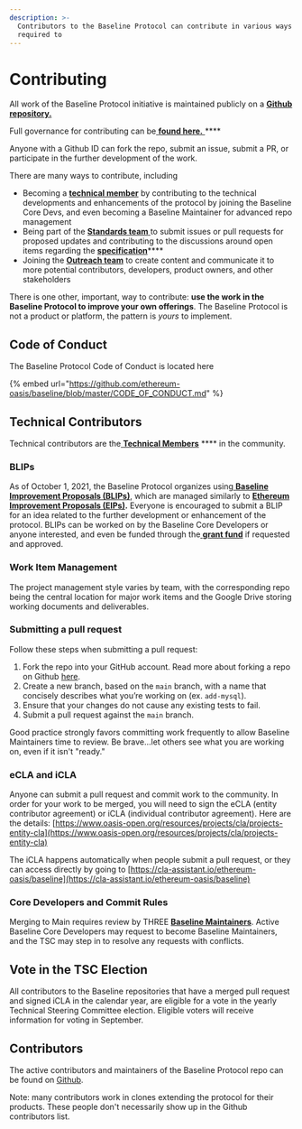 ```yaml
---
description: >-
  Contributors to the Baseline Protocol can contribute in various ways and are
  required to
---
```


# Contributing

All work of the Baseline Protocol initiative is maintained publicly on a [**Github repository.**](https://github.com/eea-oasis/baseline)&#x20;

Full governance for contributing can be[ **found here.** ](https://github.com/eea-oasis/baseline/blob/main/CONTRIBUTING.md)****

Anyone with a Github ID can fork the repo, submit an issue, submit a PR, or participate in the further development of the work.

There are many ways to contribute, including&#x20;

* Becoming a [**technical member**](contributors.md#technical-contributors) by contributing to the technical developments and enhancements of the protocol by joining the Baseline Core Devs, and even becoming a Baseline Maintainer for advanced repo management
* Being part of the [**Standards team** ](https://www.baseline-protocol.org/get-involved/)to submit issues or pull requests for proposed updates and contributing to the discussions around open items regarding the [**specification**](broken-reference)****
* Joining the [**Outreach team**](https://www.baseline-protocol.org/get-involved/) to create content and communicate it to more potential contributors, developers, product owners, and other stakeholders

There is one other, important, way to contribute: **use the work in the Baseline Protocol to improve your own offerings**. The Baseline Protocol is not a product or platform, the pattern is _yours_ to implement.

## Code of Conduct <a href="#code-of-conduct" id="code-of-conduct"></a>

The Baseline Protocol Code of Conduct is located here

{% embed url="https://github.com/ethereum-oasis/baseline/blob/master/CODE_OF_CONDUCT.md" %}

## Technical Contributors <a href="#technical-contributors" id="technical-contributors"></a>

Technical contributors are the[ **Technical Members**](../community-leaders/maintainers.md) **** in the community.

### BLIPs

As of October 1, 2021, the Baseline Protocol organizes using[ **Baseline Improvement Proposals (BLIPs)**](https://github.com/eea-oasis/baseline-blips), which are managed similarly to [**Ethereum Improvement Proposals (EIPs)**](https://eips.ethereum.org)**.**  Everyone is encouraged to submit a BLIP for an idea related to the further development or enhancement of the protocol. BLIPs can be worked on by the Baseline Core Developers or anyone interested, and even be funded through the[ **grant fund**](https://github.com/eea-oasis/baseline-grants) if requested and approved.&#x20;

### Work Item Management <a href="#issues-organization-and-community-sprints" id="issues-organization-and-community-sprints"></a>

The project management style varies by team, with the corresponding repo being the central location for major work items and the Google Drive storing working documents and deliverables.&#x20;

### Submitting a pull request <a href="#submitting-a-pull-request" id="submitting-a-pull-request"></a>

Follow these steps when submitting a pull request:

1. Fork the repo into your GitHub account. Read more about forking a repo on Github [here](https://help.github.com/articles/fork-a-repo/).
2. Create a new branch, based on the `main` branch, with a name that concisely describes what you’re working on (ex. `add-mysql`).
3. Ensure that your changes do not cause any existing tests to fail.
4. Submit a pull request against the `main` branch.

Good practice strongly favors committing work frequently to allow Baseline Maintainers time to review. Be brave...let others see what you are working on, even if it isn't "ready."

### eCLA and iCLA <a href="#ecla-and-icla" id="ecla-and-icla"></a>

Anyone can submit a pull request and commit work to the community. In order for your work to be merged, you will need to sign the eCLA (entity contributor agreement) or iCLA (individual contributor agreement). Here are the details: [https://www.oasis-open.org/resources/projects/cla/projects-entity-cla](https://www.oasis-open.org/resources/projects/cla/projects-entity-cla)​

The iCLA happens automatically when people submit a pull request, or they can access directly by going to [https://cla-assistant.io/ethereum-oasis/baseline](https://cla-assistant.io/ethereum-oasis/baseline)​

### Core Developers and Commit Rules <a href="#maintainers-and-commit-rules" id="maintainers-and-commit-rules"></a>

Merging to Main requires review by THREE [**Baseline Maintainers**](contributors.md#technical-contributors). Active Baseline Core Developers may request to become Baseline Maintainers, and the TSC may step in to resolve any requests with conflicts.

## ​Vote in the TSC Election

All contributors to the Baseline repositories that have a merged pull request and signed iCLA in the calendar year, are eligible for a vote in the yearly Technical Steering Committee election. Eligible voters will receive information for voting in September.&#x20;

## ​Contributors

The active contributors and maintainers of the Baseline Protocol repo can be found on [Github](https://github.com/ethereum-oasis/baseline/graphs/contributors).&#x20;

Note: many contributors work in clones extending the protocol for their products. These people don't necessarily show up in the Github contributors list.
